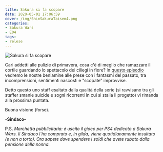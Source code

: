 ```yaml
---
title: Sakura si fa scopare
date: 2020-05-01 17:06:59
cover: /img/ShinSakuraTaisen4.png
categories:
- Sakura Wars
- E04
tags:
- relese
---
```

![Sakura si fa scopare](/img/ShinSakuraTaisen4.png)

Cari addetti alle pulizie di primavera, cosa c'è di meglio che ramazzare il cortile guardando lo spettacolo dei ciliegi in fiore?  In [questo episodio](https://nyaa.si/view/1243250) vedremo le nostre beniamine alle prese con i fantasmi del passato, tra incomprensioni, sentimenti nascosti e "scopate" improvvise.

Detto questo uno staff esaltato dalla qualità della serie (si ravvisano tra gli staffer smanie suicide e sogni ricorrenti in cui si stalla il progetto) vi rimanda alla prossima puntata.

Buona visione (forse).

**-Sindaco-**

P.S. *Marchetta pubblicitaria: è uscito il gioco per PS4 dedicato a Sakura Wars. Il Sindaco l'ha comprato e, in gilda, viene quotidianamente insultato (e non a torto). Ora sapete dove spendere i soldi che avete rubato dalla pensione della nonna.*
